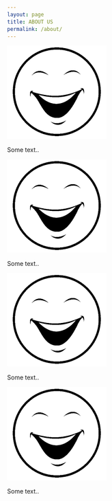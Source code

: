 ```yaml
---
layout: page
title: ABOUT US
permalink: /about/
---
```



<div class="row">
  <div class="column">
    <td><img src="cara.png" alt="Author1"></td>
    <p>Some text..</p>
  </div>
  <div class="column">
    <td><img src="cara.png" alt="Author1"></td>
    <p>Some text..</p>
  </div>
  <div class="column">
    <td><img src="cara.png" alt="Author1"></td>
    <p>Some text..</p>
  </div>
  <div class="column">
    <td><img src="cara.png" alt="Author1"></td>
    <p>Some text..</p>
  </div>
</div>

</body>




